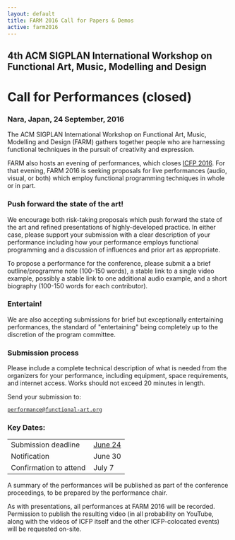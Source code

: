 ```yaml
---
layout: default
title: FARM 2016 Call for Papers & Demos
active: farm2016
---
```


## 4th ACM SIGPLAN International Workshop on Functional Art, Music, Modelling and Design

# Call for Performances (closed)

### Nara, Japan, 24 September, 2016

The ACM SIGPLAN International Workshop on Functional Art, Music,
Modelling and Design (FARM) gathers together people who are harnessing
functional techniques in the pursuit of creativity and expression.

FARM also hosts an evening of performances, which closes
[ICFP 2016](http://conf.researchr.org/home/icfp-2016).  For that
evening,
FARM 2016 is seeking proposals for live performances (audio, visual,
or both) which employ functional programming techniques in whole or in
part.

### Push forward the state of the art!

We encourage both risk-taking proposals which push forward the state
of the art and refined presentations of highly-developed practice. In
either case, please support your submission with a clear description
of your performance including how your performance employs functional
programming and a discussion of influences and prior art as
appropriate.

To propose a performance for the conference, please submit a a brief
outline/programme note (100-150 words), a stable link to a single
video example, possibly a stable link to one additional audio example,
and a short biography (100-150 words for each contributor).

### Entertain!

We are also accepting submissions for brief but exceptionally
entertaining performances, the standard of "entertaining" being
completely up to the discretion of the program committee.

### Submission process

Please include a complete technical description of what is needed from
the organizers for your performance, including equipment, space
requirements, and internet access. Works should not exceed 20 minutes
in length.

Send your submission to:

[`performance@functional-art.org`](mailto:performance@functional-art.org)

### Key Dates:


<table>
<tr>
<td style="padding-right:10px">Submission deadline</td><td>
<a href="http://www.timeanddate.com/worldclock/fixedtime.html?msg=FARM+2016+Performance Submission+Deadline&iso=20160624T235959&p1=%3A">June
24</a></td>
</tr>

<tr>
<td style="padding-right:10px">Notification</td>
<td>June 30</td>
</tr>

<tr>
<td style="padding-right:10px">Confirmation to attend</td>
<td>July 7</td>
</tr>
</table>

A summary of the performances will be published as part of the
conference proceedings, to be prepared by the performance chair.

As with presentations, all performances at FARM 2016 will be recorded.
Permission to publish the resulting video (in all probability on
YouTube, along with the videos of ICFP itself and the other
ICFP-colocated events) will be requested on-site.


